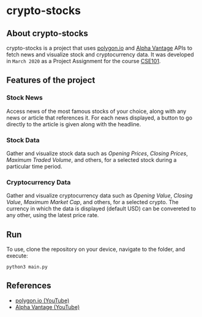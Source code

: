 # crypto-stocks

## About crypto-stocks

crypto-stocks is a project that uses [polygon.io](https://polygon.io/) and [Alpha Vantage](https://www.alphavantage.co/) APIs to fetch news and visualize stock and cryptocurrency data. It was developed in `March 2020` as a Project Assignment for the course [CSE101](https://github.com/divyajeettt/CSE101).

## Features of the project

### Stock News

Access news of the most famous stocks of your choice, along with any news or article that references it. For each news displayed, a button to go directly to the article is given along with the headline.

### Stock Data

Gather and visualize stock data such as *Opening Prices*, *Closing Prices*, *Maximum Traded Volume*, and others, for a selected stock during a particular time period. 

### Cryptocurrency Data

Gather and visualize cryptocurrency data such as *Opening Value*, *Closing Value*, *Maximum Market Cap*, and others, for a selected crypto. The currency in which the data is displayed (default USD) can be convereted to any other, using the latest price rate.

## Run

To use, clone the repository on your device, navigate to the folder, and execute:
```
python3 main.py
```

## References

- [polygon.io (YouTube)](https://youtu.be/RLtEiDNKfkU)
- [Alpha Vantage (YouTube)](https://youtu.be/PytQROAncxg)
